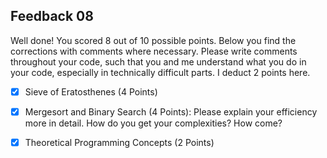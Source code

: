 ## Feedback 08

Well done! You scored 8 out of 10 possible points. Below you find the corrections with comments where necessary. Please write comments throughout your code, such that you and me understand what you do in your code, especially in technically difficult parts. I deduct 2 points here. 

- [x] Sieve of Eratosthenes (4 Points)

- [x] Mergesort and Binary Search (4 Points): Please explain your efficiency more in detail. How do you get your complexities? How come?

- [x] Theoretical Programming Concepts (2 Points)
